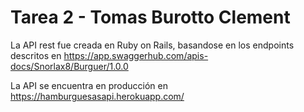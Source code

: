 # Tarea 2 - Tomas Burotto Clement

La API rest fue creada en Ruby on Rails, basandose en los endpoints descritos en https://app.swaggerhub.com/apis-docs/Snorlax8/Burguer/1.0.0

La API se encuentra en producción en https://hamburguesasapi.herokuapp.com/
